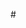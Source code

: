 #<title>WELCOME TO OLUWATOBI PORTFOLIO
# HELLO WORLD <HELLO WORLD>
<title>WELCOME TO OLUWATOBI PORTFOLIO

